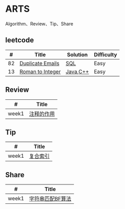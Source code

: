 # ARTS

Algorithm、Review、Tip、Share

## leetcode

| # | Title | Solution | Difficulty |
|---| ----- | -------- | ---------- |
|82|[Duplicate Emails](https://leetcode.com/problems/duplicate-emails/)|[SQL](./week01/algo/lc182/leetcode182.sql)|Easy|
|13|[Roman to Integer](https://leetcode.com/problems/roman-to-integer/)|[Java](./week01/algo/lc13/Solution.java),[C++](./week01/algo/lc13/Solution.cpp)|Easy|

## Review

| # | Title |
|---| ----- |
|week1|[注释的作用](./week01/review/注释的作用.md)|

## Tip

| # | Title |
|---| ----- |
|week1|[复合索引](./week01/tip/复合索引.md)|

## Share

| # | Title |
|---| ----- |
|week1|[字符串匹配BF算法](./week01/share/字符串匹配BF算法.md)|
